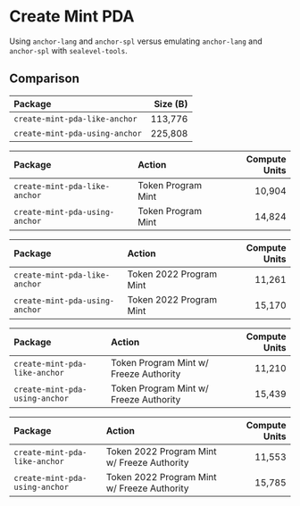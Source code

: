# Create Mint PDA

Using `anchor-lang` and `anchor-spl` versus emulating `anchor-lang` and `anchor-spl` with
`sealevel-tools`.

## Comparison

| Package                        | Size (B)
| :----------------------------- | -------:
| `create-mint-pda-like-anchor`  | 113,776
| `create-mint-pda-using-anchor` | 225,808

| Package                        | Action             | Compute Units
| :----------------------------- | :----------------- | ------------:
| `create-mint-pda-like-anchor`  | Token Program Mint | 10,904
| `create-mint-pda-using-anchor` | Token Program Mint | 14,824

| Package                        | Action                  | Compute Units
| :----------------------------- | :---------------------- | ------------:
| `create-mint-pda-like-anchor`  | Token 2022 Program Mint | 11,261
| `create-mint-pda-using-anchor` | Token 2022 Program Mint | 15,170

| Package                        | Action                                 | Compute Units
| :----------------------------- | :------------------------------------- | ------------:
| `create-mint-pda-like-anchor`  | Token Program Mint w/ Freeze Authority | 11,210
| `create-mint-pda-using-anchor` | Token Program Mint w/ Freeze Authority | 15,439

| Package                        | Action                                      | Compute Units
| :----------------------------- | :------------------------------------------ | ------------:
| `create-mint-pda-like-anchor`  | Token 2022 Program Mint w/ Freeze Authority | 11,553
| `create-mint-pda-using-anchor` | Token 2022 Program Mint w/ Freeze Authority | 15,785
